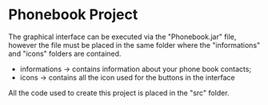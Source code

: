 <h1>Phonebook Project</h1>
<p>The graphical interface can be executed via the "Phonebook.jar" file, however the file must be placed in the same folder where the "informations" and "icons" folders are contained.


<ul>
<li>informations -> contains information about your phone book contacts;</li>
<li>icons -> contains all the icon used for the buttons in the interface</li>
</ul>

All the code used to create this project is placed in the "src" folder.

</p>


